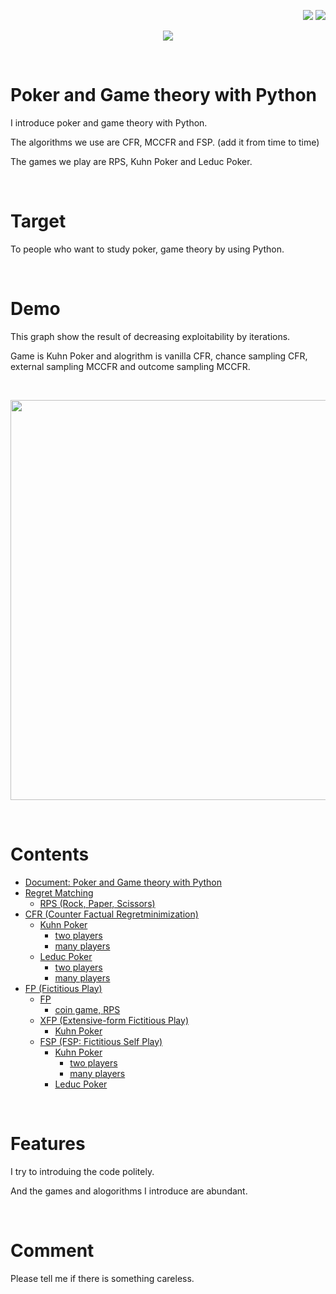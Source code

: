 <p align="right">
	 <img src="https://img.shields.io/github/stars/yu5uke-1024/poker_and_game_theory">
	 <img src="https://img.shields.io/github/license/yu5uke-1024/poker_and_game_theory">
</p>

<p align="center">
  <img src="https://user-images.githubusercontent.com/63486375/167800473-e344baff-921d-45dc-9234-8f992163d83a.JPG">
</p>
<br/>

# Poker and Game theory with Python

I introduce poker and game theory with Python.

The algorithms we use are CFR, MCCFR and FSP. (add it from time to time)

The games we play are RPS, Kuhn Poker and Leduc Poker.

<br/>

# Target

To people who want to study poker, game theory by using Python.

<br/>

# Demo

This graph show the result of decreasing exploitability by iterations.

Game is Kuhn Poker and alogrithm is vanilla CFR, chance sampling CFR, external sampling MCCFR and outcome sampling MCCFR.

<br/>
<p align="center">
  <img src="https://user-images.githubusercontent.com/63486375/167860623-1b4e7741-6602-414f-8d93-1fe5f8647ac7.png", width=640>
</p>
<br/>

# Contents

- [Document: Poker and Game theory with Python](https://github.com/yu5uke-1024/poker_and_game_theory/tree/main/Doc)
- [Regret Matching](https://github.com/yu5uke-1024/poker_and_game_theory/tree/main/RegretMatching)
  - [RPS (Rock, Paper, Scissors)](https://github.com/yu5uke-1024/poker_and_game_theory/tree/main/RegretMatching/RPS)
- [CFR (Counter Factual Regretminimization)](https://github.com/yu5uke-1024/poker_and_game_theory/tree/main/CFR)
  - [Kuhn Poker](https://github.com/yu5uke-1024/poker_and_game_theory/tree/main/CFR/Kuhn_Poker)
    - [two players](https://github.com/yu5uke-1024/poker_and_game_theory/blob/d559d0b658ea4ec3e5d3b4aabd225f6e6dc9ac63/CFR/Kuhn_Poker/CFR_Kuhn_Poker_two_player_exploitability_dfs.py)
    - [many players](https://github.com/yu5uke-1024/poker_and_game_theory/blob/d559d0b658ea4ec3e5d3b4aabd225f6e6dc9ac63/CFR/Kuhn_Poker/CFR_Kuhn_Poker.py)
  - [Leduc Poker](https://github.com/yu5uke-1024/poker_and_game_theory/tree/main/CFR/Leduc_Poker)
    - [two players](https://github.com/yu5uke-1024/poker_and_game_theory/blob/d559d0b658ea4ec3e5d3b4aabd225f6e6dc9ac63/CFR/Leduc_Poker/CFR_Leduc_Poker_two_players.py)
    - [many players](https://github.com/yu5uke-1024/poker_and_game_theory/blob/d559d0b658ea4ec3e5d3b4aabd225f6e6dc9ac63/CFR/Leduc_Poker/CFR_Leduc_Poker.py)
- [FP (Fictitious Play)](https://github.com/yu5uke-1024/poker_and_game_theory/tree/28b7832b9766d8b329eb3b29e0569ea38c40f085/FP)
  - [FP](https://github.com/yu5uke-1024/poker_and_game_theory/tree/main/FP/FP)
    - [coin game, RPS](https://github.com/yu5uke-1024/poker_and_game_theory/blob/d559d0b658ea4ec3e5d3b4aabd225f6e6dc9ac63/FP/FP/FP_Game_RPS.py)
  - [XFP (Extensive-form Fictitious Play)](https://github.com/yu5uke-1024/poker_and_game_theory/tree/main/FP/XFP)
    - [Kuhn Poker](https://github.com/yu5uke-1024/poker_and_game_theory/blob/d559d0b658ea4ec3e5d3b4aabd225f6e6dc9ac63/FP/XFP/XFP_Kuhn_Poker.py)
  - [FSP (FSP: Fictitious Self Play)](https://github.com/yu5uke-1024/poker_and_game_theory/tree/main/FP/FSP)
    - [Kuhn Poker](https://github.com/yu5uke-1024/poker_and_game_theory/tree/main/FP/FSP/FSP_Kuhn_Poker)
      - [two players](https://github.com/yu5uke-1024/poker_and_game_theory/tree/main/FP/FSP/Kuhn_Poker/two_players)
      - [many players](https://github.com/yu5uke-1024/poker_and_game_theory/tree/main/FP/FSP/Kuhn_Poker/many_players)
    - [Leduc Poker](https://github.com/yu5uke-1024/poker_and_game_theory/tree/main/FP/FSP/Leduc_Poker/many_players)

<br/>

# Features

I try to introduing the code politely.

And the games and alogorithms I introduce are abundant.

<br/>

# Comment

Please tell me if there is something careless.
